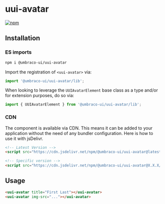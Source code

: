 # uui-avatar

[![npm](https://img.shields.io/npm/v/@umbraco-ui/uui-avatar?logoColor=%231B264F)](https://www.npmjs.com/package/@umbraco-ui/uui-avatar)

## Installation

### ES imports

```zsh
npm i @umbraco-ui/uui-avatar
```

Import the registration of `<uui-avatar>` via:

```javascript
import '@umbraco-ui/uui-avatar/lib';
```

When looking to leverage the `UUIAvatarElement` base class as a type and/or for extension purposes, do so via:

```javascript
import { UUIAvatarElement } from '@umbraco-ui/uui-avatar/lib';
```

### CDN

The component is available via CDN. This means it can be added to your application without the need of any bundler configuration. Here is how to use it with jsDelivr.

```html
<!-- Latest Version -->
<script src="https://cdn.jsdelivr.net/npm/@umbraco-ui/uui-avatar@latest/dist/uui-avatar.min.js"></script>

<!-- Specific version -->
<script src="https://cdn.jsdelivr.net/npm/@umbraco-ui/uui-avatar@X.X.X/dist/uui-avatar.min.js"></script>
```

## Usage

```html
<uui-avatar title="First Last"></uui-avatar>
<uui-avatar img-src="..."></uui-avatar>
```
